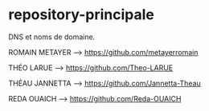 # repository-principale

DNS et noms de domaine.

ROMAIN METAYER --> https://github.com/metayerromain

THÉO LARUE --> https://github.com/Theo-LARUE


THÉAU JANNETTA --> https://github.com/Jannetta-Theau


REDA OUAICH --> https://github.com/Reda-OUAICH

